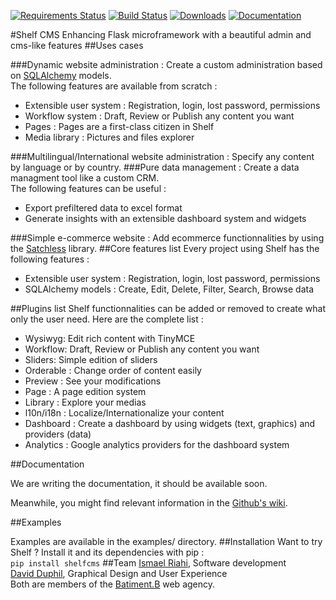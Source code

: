 [![Requirements Status](https://img.shields.io/requires/github/alexpirine/shelf-cms.svg)](https://requires.io/github/alexpirine/shelf-cms/requirements/)
[![Build Status](https://img.shields.io/travis/alexpirine/shelf-cms.svg)](https://travis-ci.org/alexpirine/shelf-cms/)
[![Downloads](https://img.shields.io/pypi/dm/ShelfCMS.svg)](https://pypi.python.org/pypi/ShelfCMS/)
[![Documentation](https://img.shields.io/badge/docs-github%20wiki-blue.svg)](https://github.com/alexpirine/shelf-cms/wiki)


#Shelf CMS
Enhancing Flask microframework with a beautiful admin and cms-like features 
##Uses cases

###Dynamic website administration : 
Create a custom administration based on [SQLAlchemy](https://github.com/zzzeek/sqlalchemy) models.  
The following features are available from scratch : 
- Extensible user system : Registration, login, lost password, permissions
- Workflow system : Draft, Review or Publish any content you want
- Pages : Pages are a first-class citizen in Shelf
- Media library : Pictures and files explorer

###Multilingual/International website administration :
Specify any content by language or by country.
###Pure data management :
Create a data managment tool like a custom CRM.  
The following features can be useful :
- Export prefiltered data to excel format
- Generate insights with an extensible dashboard system and widgets

###Simple e-commerce website :
Add ecommerce functionnalities by using the [Satchless](https://github.com/mirumee/satchless) library.
##Core features list
Every project using Shelf has the following features :
- Extensible user system : Registration, login, lost password, permissions
- SQLAlchemy models : Create, Edit, Delete, Filter, Search, Browse data

##Plugins list
Shelf functionnalities can be added or removed to create what only the user need.
Here are the complete list :
- Wysiwyg: Edit rich content with TinyMCE
- Workflow: Draft, Review or Publish any content you want
- Sliders: Simple edition of sliders
- Orderable : Change order of content easily
- Preview : See your modifications
- Page : A page edition system
- Library : Explore your medias
- l10n/i18n : Localize/Internationalize your content
- Dashboard : Create a dashboard by using widgets (text, graphics) and providers (data)
- Analytics : Google analytics providers for the dashboard system

##Documentation

We are writing the documentation, it should be available soon.

Meanwhile, you might find relevant information in the [Github's wiki](https://github.com/alexpirine/shelf-cms/wiki).

##Examples

Examples are available in the examples/ directory.
##Installation
Want to try Shelf ? Install it and its dependencies with pip :  
```pip install shelfcms```
##Team
[Ismael Riahi](http://zma.fr), Software development  
[David Duphil](http://www.davidduphil.com), Graphical Design and User Experience  
Both are members of the [Batiment.B](http://www.batb.fr) web agency.
